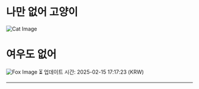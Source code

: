 
# 나만 없어 고양이

![Cat Image](https://cdn2.thecatapi.com/images/2a4.jpg)

# 여우도 없어
![Fox Image](https://randomfox.ca/images/93.jpg)
⏳ 업데이트 시간: 2025-02-15 17:17:23 (KRW)

---
